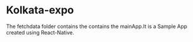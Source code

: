 # Kolkata-expo
The fetchdata folder contains the contains the mainApp.It is a Sample App created  using React-Native.
